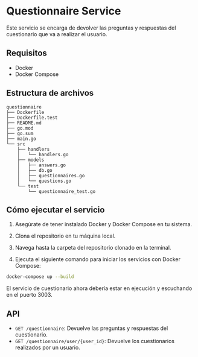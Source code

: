 # Questionnaire Service

Este servicio se encarga de devolver las preguntas y respuestas del cuestionario que va a realizar el usuario.

## Requisitos

- Docker
- Docker Compose

## Estructura de archivos

```
questionnaire
├── Dockerfile
├── Dockerfile.test
├── README.md
├── go.mod
├── go.sum
├── main.go
└── src
    ├── handlers
    │   └── handlers.go
    ├── models
    │   ├── answers.go
    │   ├── db.go
    │   ├── questionnaires.go
    │   └── questions.go
    └── test
        └── questionnaire_test.go
```
## Cómo ejecutar el servicio

1. Asegúrate de tener instalado Docker y Docker Compose en tu sistema.

2. Clona el repositorio en tu máquina local.

3. Navega hasta la carpeta del repositorio clonado en la terminal.

4. Ejecuta el siguiente comando para iniciar los servicios con Docker Compose:

```sh
docker-compose up --build
```
El servicio de cuestionario ahora debería estar en ejecución y escuchando en el puerto 3003.

## API
- `GET /questionnaire`: Devuelve las preguntas y respuestas del cuestionario.
- `GET /questionnaire/user/{user_id}`: Devuelve los cuestionarios realizados por un usuario.